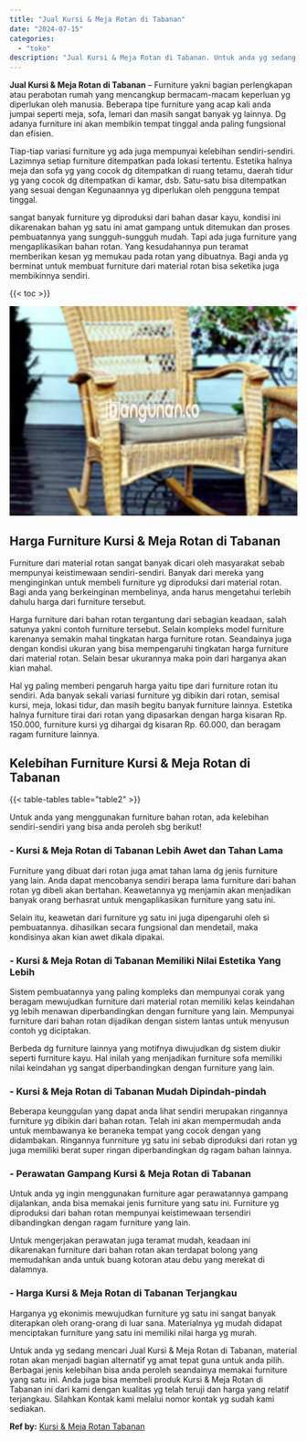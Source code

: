 ```yaml
---
title: "Jual Kursi & Meja Rotan di Tabanan"
date: "2024-07-15"
categories: 
  - "toko"
description: "Jual Kursi & Meja Rotan di Tabanan. Untuk anda yg sedang mencari Jual Kursi & Meja Rotan di Tabanan, material rotan akan menjadi bagian alternatif yg amat te..."
---
```


**Jual Kursi & Meja Rotan di Tabanan** – Furniture yakni bagian perlengkapan atau perabotan rumah yang mencangkup bermacam-macam keperluan yg diperlukan oleh manusia. Beberapa tipe furniture yang acap kali anda jumpai seperti meja, sofa, lemari dan masih sangat banyak yg lainnya. Dg adanya furniture ini akan membikin tempat tinggal anda paling fungsional dan efisien.

Tiap-tiap variasi furniture yg ada juga mempunyai kelebihan sendiri-sendiri. Lazimnya setiap furniture ditempatkan pada lokasi tertentu. Estetika halnya meja dan sofa yg yang cocok dg ditempatkan di ruang tetamu, daerah tidur yg yang cocok dg ditempatkan di kamar, dsb. Satu-satu bisa ditempatkan yang sesuai dengan Kegunaannya yg diperlukan oleh pengguna tempat tinggal.

sangat banyak furniture yg diproduksi dari bahan dasar kayu, kondisi ini dikarenakan bahan yg satu ini amat gampang untuk ditemukan dan proses pembuatannya yang sungguh-sungguh mudah. Tapi ada juga furniture yang mengaplikasikan bahan rotan. Yang kesudahannya pun teramat memberikan kesan yg memukau pada rotan yang dibuatnya. Bagi anda yg berminat untuk membuat furniture dari material rotan bisa seketika juga membikinnya sendiri.

{{< toc >}}

![Jual Kursi & Meja Rotan di Tabanan](/images/kursi-meja-rotan-murah20.png)

## Harga Furniture Kursi & Meja Rotan di Tabanan

Furniture dari material rotan sangat banyak dicari oleh masyarakat sebab mempunyai keistimewaan sendiri-sendiri. Banyak dari mereka yang menginginkan untuk membeli furniture yg diproduksi dari material rotan. Bagi anda yang berkeinginan membelinya, anda harus mengetahui terlebih dahulu harga dari furniture tersebut.

Harga furniture dari bahan rotan tergantung dari sebagian keadaan, salah satunya yakni contoh furniture tersebut. Selain kompleks model furniture karenanya semakin mahal tingkatan harga furniture rotan. Seandainya juga dengan kondisi ukuran yang bisa mempengaruhi tingkatan harga furniture dari material rotan. Selain besar ukurannya maka poin dari harganya akan kian mahal.

Hal yg paling memberi pengaruh harga yaitu tipe dari furniture rotan itu sendiri. Ada banyak sekali variasi furniture yg dibikin dari rotan, semisal kursi, meja, lokasi tidur, dan masih begitu banyak furniture lainnya. Estetika halnya furniture tirai dari rotan yang dipasarkan dengan harga kisaran Rp. 150.000, furniture kursi yg dihargai dg kisaran Rp. 60.000, dan beragam ragam furniture lainnya.

## Kelebihan Furniture Kursi & Meja Rotan di Tabanan

{{< table-tables table="table2" >}}

Untuk anda yang menggunakan furniture bahan rotan, ada kelebihan sendiri-sendiri yang bisa anda peroleh sbg berikut!

### \- Kursi & Meja Rotan di Tabanan Lebih Awet dan Tahan Lama

Furniture yang dibuat dari rotan juga amat tahan lama dg jenis furniture yang lain. Anda dapat mencobanya sendiri berapa lama furniture dari bahan rotan yg dibeli akan bertahan. Keawetannya yg menjamin akan menjadikan banyak orang berhasrat untuk mengaplikasikan furniture yang satu ini.

Selain itu, keawetan dari furniture yg satu ini juga dipengaruhi oleh si pembuatannya. dihasilkan secara fungsional dan mendetail, maka kondisinya akan kian awet dikala dipakai.

### \- Kursi & Meja Rotan di Tabanan Memiliki Nilai Estetika Yang Lebih

Sistem pembuatannya yang paling kompleks dan mempunyai corak yang beragam mewujudkan furniture dari material rotan memiliki kelas keindahan yg lebih menawan diperbandingkan dengan furniture yang lain. Mempunyai furniture dari bahan rotan dijadikan dengan sistem lantas untuk menyusun contoh yg diciptakan.

Berbeda dg furniture lainnya yang motifnya diwujudkan dg sistem diukir seperti furniture kayu. Hal inilah yang menjadikan furniture sofa memiliki nilai keindahan yg sangat diperbandingkan dengan furniture yang lain.

### \- Kursi & Meja Rotan di Tabanan Mudah Dipindah-pindah

Beberapa keunggulan yang dapat anda lihat sendiri merupakan ringannya furniture yg dibikin dari bahan rotan. Telah ini akan mempermudah anda untuk membawanya ke beraneka tempat yang cocok dengan yang didambakan. Ringannya funrniture yg satu ini sebab diproduksi dari rotan yg juga memiliki berat super ringan diperbandingkan dg ragam bahan lainnya.

### \- Perawatan Gampang Kursi & Meja Rotan di Tabanan

Untuk anda yg ingin menggunakan furniture agar perawatannya gampang dijalankan, anda bisa memakai jenis furniture yang satu ini. Furniture yg diproduksi dari bahan rotan mempunyai keistimewaan tersendiri dibandingkan dengan ragam furniture yang lain.

Untuk mengerjakan perawatan juga teramat mudah, keadaan ini dikarenakan furniture dari bahan rotan akan terdapat bolong yang memudahkan anda untuk buang kotoran atau debu yang merekat di dalamnya.

### \- Harga Kursi & Meja Rotan di Tabanan Terjangkau

Harganya yg ekonimis mewujudkan furniture yg satu ini sangat banyak diterapkan oleh orang-orang di luar sana. Materialnya yg mudah didapat menciptakan furniture yang satu ini memiliki nilai harga yg murah.

Untuk anda yg sedang mencari Jual Kursi & Meja Rotan di Tabanan, material rotan akan menjadi bagian alternatif yg amat tepat guna untuk anda pilih. Berbagai jenis kelebihan bisa anda peroleh seandainya memakai furniture yang satu ini. Anda juga bisa membeli produk Kursi & Meja Rotan di Tabanan ini dari kami dengan kualitas yg telah teruji dan harga yang relatif terjangkau. Silahkan Kontak kami melalui nomor kontak yg sudah kami sediakan.

**Ref by:** [Kursi & Meja Rotan Tabanan](https://id.wikipedia.org/wiki/Kursi)
